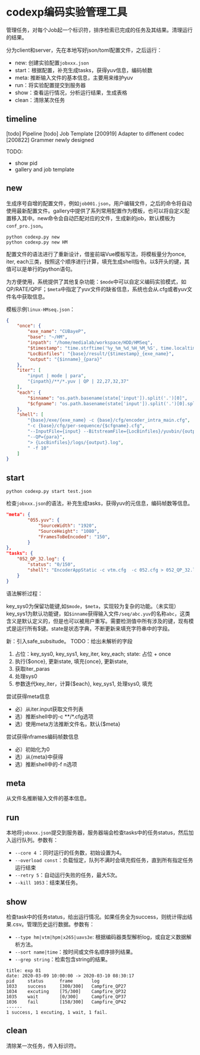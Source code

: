 # codexp编码实验管理工具

管理任务，对每个Job起一个标识符，排序检索已完成的任务及其结果。清理运行的结果。

分为client和server，先在本地写好json/toml配置文件，之后运行：

- new: 创建实验配置`jobxxx.json`
- start：根据配置，补充生成tasks，获得yuv信息，编码帧数
- meta: 推断输入文件的基本信息，主要用来维护yuv
- run：将实验配置提交到服务器
- show：查看运行情况，分析运行结果，生成表格
- clean：清除某次任务


## timeline

[todo] Pipeline
[todo] Job Template
[200919] Adapter to diffenent codec
[200822] Grammer newly designed

TODO:
- show pid
- gallery and job template


## new

生成序号自增的配置文件，例如`job001.json`，用户编辑文件，之后的命令将自动使用最新配置文件。gallery中提供了系列常用配置作为模板，也可以将自定义配置移入其中。new命令会自动匹配对应的文件，生成新的job，默认模板为`conf_pro.json`。

```shell
python codexp.py new
python codexp.py new HM
```

配置文件的语法进行了重新设计，借鉴前端Vue模板写法，将模板量分为once, iter, each三类，按照这个顺序进行计算，填充生成shell指令。以$开头的键，其值可以是单行的python语句。

为方便使用，系统提供了其他复杂功能：`$mode`中可以自定义编码实验模式，如QP/RATE/QPIF；`$meta`中指定了yuv文件的缺省信息，系统也会从.cfg或者yuv文件名中获取信息。

模板示例`linux-HMseq.json`：

```json
{
    "once": {
        "exe_name": "CUBayeP",
        "base": "~/HM",
        "inpath": "/home/medialab/workspace/HDD/HMSeq",
        "$timestamp": "time.strftime('%y_%m_%d_%H_%M_%S', time.localtime(time.time()))",
        "LocBinfiles": "{base}/result/{$timestamp}_{exe_name}",
        "output": "{$inname}_{para}"
    },
    "iter": [
        "input | mode | para",
        "{inpath}/**/*.yuv | QP | 22,27,32,37"
    ],
    "each": {
        "$inname": "os.path.basename(state['input']).split('.')[0]",
        "$cfgname": "os.path.basename(state['input']).split('.')[0].split('_')[0]"
    },
    "shell": [
        "{base}/exe/{exe_name} -c {base}/cfg/encoder_intra_main.cfg",
        "-c {base}/cfg/per-sequence/{$cfgname}.cfg",
        "--InputFile={input} --BitstreamFile={LocBinfiles}/yuvbin/{output}_{exe_name}.hevc",
        "--QP={para}",
        "> {LocBinfiles}/logs/{output}.log",
        " -f 10"
    ]
}
```

## start

```shell
python codexp.py start test.json
```

检查`jobxxx.json`的语法，补充生成tasks，获得yuv的元信息，编码帧数等信息。

```json
"meta": {
        "055.yuv": {
            "SourceWidth": "1920",
            "SourceHeight": "1080",
            "FramesToBeEncoded": "150",
        }
},
"tasks": {
    "052_QP_32.log": {
        "status": "0/150",
        "shell": "EncoderAppStatic -c vtm.cfg  -c 052.cfg > 052_QP_32.log "
    }
}
```

语法解析过程：

key_sys0为保留功能键,如`$mode`，`$meta`，实现较为复杂的功能。（未实现）key_sys1为默认功能键，如`$inname`获得输入文件`/seq/abc.yuv`的名称`abc`，这类含义是默认定义的，但是也可以被用户重写。需要检测值中所有涉及的键，现有模式是运行所有$键。state是状态字典，不断更新来填充字符串中的字段。

新：引入safe_subsitude。
TODO：给出未解析的字段

1. 占位：key_sys0, key_sys1, key_iter, key_each; state: 占位 + once 
2. 执行{$once}, 更新state, 填充{once}, 更新state, 
3. 获取iter_paras
4. 处理sys0
5. 参数迭代key_iter，计算{$each}, key_sys1, 处理sys0, 填充

尝试获得meta信息
- 必）从iter.input获取文件列表
- 选）推断shell中的-c **/*.cfg选项
- 选）使用meta方法推断文件名，默认{$meta}

尝试获得nframes编码帧数信息
- 必）初始化为0
- 选）从{meta}中获得
- 选）推断shell中的-f n选项

## meta

从文件名推断输入文件的基本信息。

## run

本地将`jobxxx.json`提交到服务器，服务器端会检查tasks中的任务status，然后加入运行队列。参数有：

- `--core 4` ：同时运行的任务数，初始设置为4。
- `--overload const`：负载恒定，队列不满时会填充假任务，直到所有指定任务运行结束
- `--retry 5`：自动运行失败的任务，最大5次。
- `--kill 1053`：结束某任务。


## show

检查task中的任务status，给出运行情况。如果任务全为success，则统计得出结果.csv。管理历史运行数据。参数有：

- `--type hm|vtm|hpm|x265|uavs3e`: 根据编码器类型解析log，或自定义数据解析方法。
- `--sort name|time`：按时间或文件名顺序排列结果。
- `--grep string`：检索包含string的结果。

```
title: exp 01
date: 2020-03-09 10:00:00 -> 2020-03-10 08:30:17
pid		status		frame		log
1033	success		[300/300]	Campfire_QP27
1034	excuting	[75/300]	Campfire_QP32
1035	wait		[0/300]		Campfire_QP37
1036	fail		[158/300]	Campfire_QP42
------
1 success, 1 excuting, 1 wait, 1 fail.
```

## clean

清除某一次任务，传入标识符。